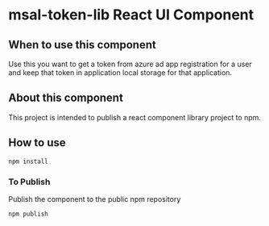 # msal-token-lib React UI Component    

## When to use this component

Use this you want to get a token from azure ad app registration for a user and keep that token in application local storage for that application.

## About this component
This project is intended to publish a react component library project to npm. 

## How to use

```
npm install
```

### To Publish

Publish the component to the public npm repository
```
npm publish
```

